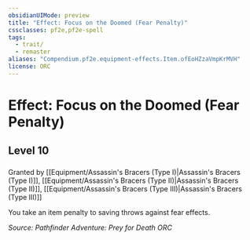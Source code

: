 ```yaml
---
obsidianUIMode: preview
title: "Effect: Focus on the Doomed (Fear Penalty)"
cssclasses: pf2e,pf2e-spell
tags:
  - trait/
  - remaster
aliases: "Compendium.pf2e.equipment-effects.Item.ofEoHZzaVmpKrMVH"
license: ORC
---
```

# Effect: Focus on the Doomed (Fear Penalty)
## Level 10
### 






Granted by [[Equipment/Assassin's Bracers (Type I)|Assassin's Bracers (Type I)]], [[Equipment/Assassin's Bracers (Type II)|Assassin's Bracers (Type II)]], [[Equipment/Assassin's Bracers (Type III)|Assassin's Bracers (Type III)]]

You take an item penalty to saving throws against fear effects.

*Source: Pathfinder Adventure: Prey for Death*
*ORC*